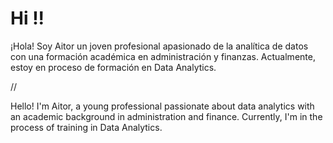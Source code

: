 # Hi !!






¡Hola! Soy Aitor un joven profesional apasionado de la analítica de datos con una formación académica en administración y finanzas. Actualmente, estoy en proceso de formación en Data Analytics.


//

Hello! I'm Aitor, a young professional passionate about data analytics with an academic background in administration and finance. Currently, I'm in the process of training in Data Analytics.
